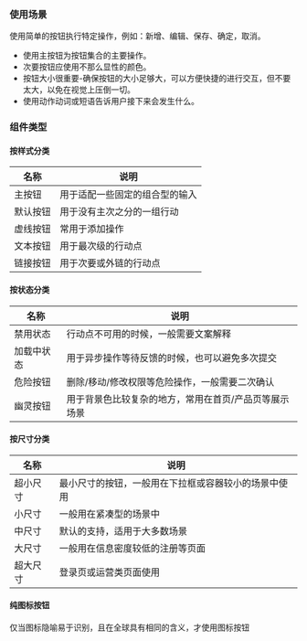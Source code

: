 
### 使用场景

使用简单的按钮执行特定操作，例如：新增、编辑、保存、确定，取消。

- 使用主按钮为按钮集合的主要操作。
- 次要按钮应使用不那么显性的颜色。
- 按钮大小很重要-确保按钮的大小足够大，可以方便快捷的进行交互，但不要太大，以免在视觉上压倒一切。
- 使用动作动词或短语告诉用户接下来会发生什么。

### 组件类型

#### 按样式分类

| 名称 | 说明  |
| --- | ---  |
| 主按钮 | 用于适配一些固定的组合型的输入 |
| 默认按钮 | 用于没有主次之分的一组行动 |
| 虚线按钮 | 常用于添加操作 |
| 文本按钮 | 用于最次级的行动点 |
| 链接按钮 | 用于次要或外链的行动点 |

#### 按状态分类

| 名称 | 说明  |
| --- | ---  |
| 禁用状态 | 行动点不可用的时候，一般需要文案解释 |
| 加载中状态 | 用于异步操作等待反馈的时候，也可以避免多次提交 |
| 危险按钮 | 删除/移动/修改权限等危险操作，一般需要二次确认 |
| 幽灵按钮 | 用于背景色比较复杂的地方，常用在首页/产品页等展示场景 |

#### 按尺寸分类

| 名称 | 说明  |
| --- | ---  |
| 超小尺寸 | 最小尺寸的按钮，一般用在下拉框或容器较小的场景中使用 |
| 小尺寸 | 一般用在紧凑型的场景中 |
| 中尺寸 | 默认的支持，适用于大多数场景 |
| 大尺寸 | 一般用在信息密度较低的注册等页面 |
| 超大尺寸 | 登录页或运营类页面使用 |

#### 纯图标按钮

仅当图标隐喻易于识别，且在全球具有相同的含义，才使用图标按钮
